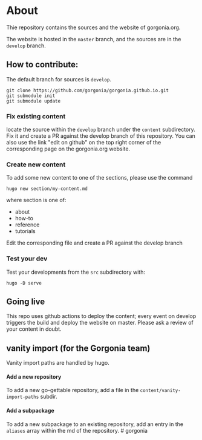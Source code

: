 # About

Thie repository contains the sources and the website of gorgonia.org.

The website is hosted in the `master` branch, and the sources are in the `develop` branch.

## How to contribute:

The default branch for sources is `develop`.

```
git clone https://github.com/gorgonia/gorgonia.github.io.git
git submodule init
git submodule update
```

### Fix existing content

locate the source within the `develop` branch under the `content` subdirectory.
Fix it and create a PR against the develop branch of this repository.
You can also use the link "edit on github" on the top right corner of the corresponding page on the gorgonia.org website.

### Create new content

To add some new content to one of the sections, please use the command

`hugo new section/my-content.md`

where section is one of:

* about
* how-to
* reference
* tutorials

Edit the corresponding file and create a PR against the develop branch

### Test your dev

Test your developments from the `src` subdirectory with:

```
hugo -D serve
```

## Going live

This repo uses github actions to deploy the content; every event on develop triggers the build and deploy the website
on master. Please ask a review of your content in doubt.


## vanity import (for the Gorgonia team)

Vanity import paths are handled by hugo.

#### Add a new repository

To add a new go-gettable repository, add a file in the `content/vanity-import-paths` subdir.

#### Add a subpackage

To add a new subpackage to an existing repository, add an entry in the `aliases` array within the md of the repository.
#   g o r g o n i a  
 